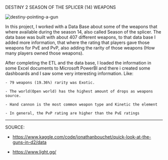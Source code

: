 DESTINY 2 SEASON OF THE SPLICER (14) WEAPONS

![destiny-pointing-a-gun](https://user-images.githubusercontent.com/110235113/189490383-93e947e6-3002-47c3-ae7f-280b76e98c61.gif)




In this project, I worked with a Data Base about some of the weapons that where available during the season 14, also called Season of the splicer. The data base was built with about 407 different weapons, to that data base I added more information, that where the rating that players gave those weapons for PvE and PvP, also adding the rarity of those weapons (How many players owned those weapons).

After completing the ETL and the data base, I loaded the information in some Excel documents to Microsoft PowerBI and there i created some dashboards and I saw some very interesting information. Like:

    - 79 weapons (19.36%) rarity was Exotic.
   
    - The world(Open world) has the highest amount of drops as weapons source.

    - Hand cannon is the most common weapon type and Kinetic the element
    
    - In general, the PvP rating are higher than the PvE ratings
    
    
 
 
 
   -------------------------------------------------------------------------------------------------------------------------------------------------------------------
    
   SOURCE:
    
   - https://www.kaggle.com/code/jonathanbouchet/quick-look-at-the-guns-in-d2/data
    
   - https://www.light.gg/
    


    
  
